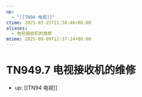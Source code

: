 ```yaml
---
up:
  - "[[TN94 电视]]"
ctime: 2025-03-25T11:38:46+08:00
aliases:
  - 电视接收机的维修
mtime: 2025-09-09T12:37:14+08:00
---
```


# TN949.7 电视接收机的维修

- up: [[TN94 电视]]

